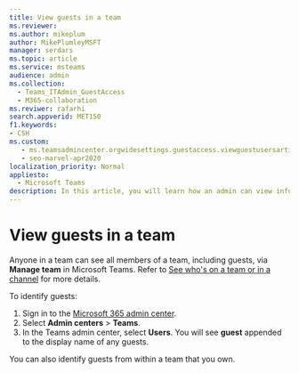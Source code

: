```yaml
---
title: View guests in a team
ms.reviewer: 
ms.author: mikeplum
author: MikePlumleyMSFT
manager: serdars
ms.topic: article
ms.service: msteams
audience: admin
ms.collection: 
  - Teams_ITAdmin_GuestAccess
  - M365-collaboration
ms.reviwer: rafarhi
search.appverid: MET150
f1.keywords:
- CSH
ms.custom: 
   - ms.teamsadmincenter.orgwidesettings.guestaccess.viewguestusersarticle
   - seo-marvel-apr2020
localization_priority: Normal
appliesto: 
  - Microsoft Teams
description: In this article, you will learn how an admin can view information about guests in Microsoft Teams.
---
```


# View guests in a team

Anyone in a team can see all members of a team, including guests, via **Manage team** in Microsoft Teams. Refer to [See who's on a team or in a channel](https://support.office.com/article/see-who-s-on-a-team-or-in-a-channel-5c6be9be-9c45-4a0f-a1a0-f332b23cb6b7) for more details.

To identify guests:

1.	Sign in to the [Microsoft 365 admin center](https://admin.microsoft.com).
2.	Select **Admin centers** > **Teams**.
3.	In the Teams admin center, select **Users**. You will see **guest** appended to the display name of any guests.
  
You can also identify guests from within a team that you own.  

